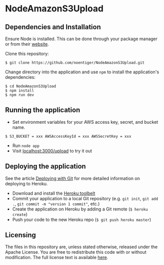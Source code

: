 # NodeAmazonS3Upload

## Dependencies and Installation

Ensure Node is installed. This can be done through your package manager or from their [website](http://nodejs.org/).

Clone this repository:
```term
$ git clone https://github.com/noentiger/NodeAmazonS3Upload.git
```

Change directory into the application and use `npm` to install the application's dependencies:
```term
$ cd NodeAmazonS3Upload
$ npm install
$ npm run dev
```

## Running the application
* Set environment variables for your AWS access key, secret, and bucket name.
```term
$ S3_BUCKET = xxx AWSAccessKeyId = xxx AWSSecretKey = xxx
```
* Run `node app`
* Visit [localhost:3000/upload](http://localhost:3000/upload) to try it out


## Deploying the application

See the article [Deploying with Git](https://devcenter.heroku.com/articles/git) for more detailed information on deploying to Heroku.

* Download and install the [Heroku toolbelt](https://toolbelt.heroku.com/)
* Commit your application to a local Git repository (e.g. `git init`, `git add .`, `git commit -m "version 1 commit"`, etc.)
* Create the application on Heroku by adding a Git remote (`$ heroku create`)
* Push your code to the new Heroku repo (`$ git push heroku master`)

## Licensing

The files in this repository are, unless stated otherwise, released under the Apache License. You are free to redistribute this code with or without modification. The full license text is available [here](http://www.apache.org/licenses/LICENSE-2.0).
